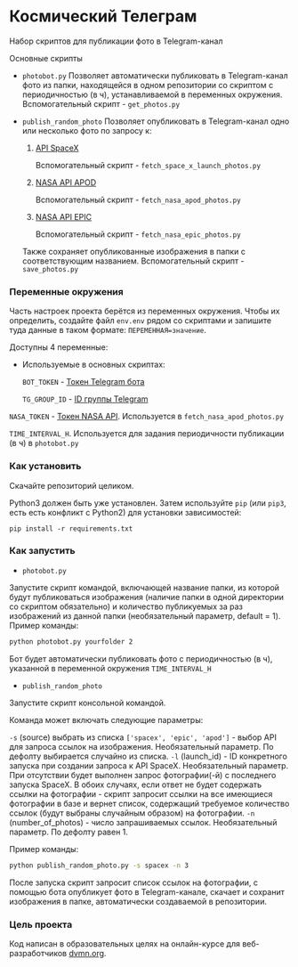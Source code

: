 # Космический Телеграм

Набор скриптов для публикации фото в Telegram-канал

Основные скрипты
- `photobot.py`
Позволяет автоматически публиковать в Telegram-канал фото из папки, находящейся в одном репозитории со скриптом с периодичностью (в ч), устанавливаемой в переменных окружения.
Вспомогательный скрипт - `get_photos.py`
- `publish_random_photo`
Позволяет опубликовать в Telegram-канал одно или несколько фото по запросу к: 
    1. [API SpaceX](https://github.com/r-spacex/SpaceX-API)
   
       Вспомогательный скрипт - `fetch_space_x_launch_photos.py`
   
    2. [NASA API APOD](https://github.com/nasa/apod-api)
   
       Вспомогательный скрипт - `fetch_nasa_apod_photos.py`
   
    3. [NASA API EPIC](https://epic.gsfc.nasa.gov/about/epic)
   
       Вспомогательный скрипт - `fetch_nasa_epic_photos.py`

  Также сохраняет опубликованные изображения в папки с соответствующим названием. Вспомогательный скрипт - `save_photos.py`

### Переменные окружения

Часть настроек проекта берётся из переменных окружения. Чтобы их определить, создайте файл `env.env` рядом со скриптами и запишите туда данные в таком формате: `ПЕРЕМЕННАЯ=значение`.

Доступны 4 переменные:
- Используемые в основных скриптах:
  
  `BOT_TOKEN` - [Токен Telegram бота](https://core.telegram.org/bots/tutorial#obtain-your-bot-token)
  
  `TG_GROUP_ID` - [ID группы Telegram](https://stackoverflow.com/questions/32423837/telegram-bot-how-to-get-a-group-chat-id)

`NASA_TOKEN` - [Токен NASA API](https://api.nasa.gov/). Используется в `fetch_nasa_apod_photos.py`
 
`TIME_INTERVAL_H`. Используется для задания периодичности публикации (в ч) в `photobot.py`
  
  

### Как установить

Скачайте репозиторий целиком.

Python3 должен быть уже установлен. 
Затем используйте `pip` (или `pip3`, есть есть конфликт с Python2) для установки зависимостей:
```
pip install -r requirements.txt
```

### Как запустить

- `photobot.py`
 
Запустите скрипт командой, включающей название папки, из которой будут публиковаться изображения (наличие папки в одной директории со скриптом обязательно) и количество публикуемых за раз изображений из данной папки (необязательный параметр, default = 1).
Пример команды:
```sh
python photobot.py yourfolder 2
```
Бот будет автоматически публиковать фото с периодичностью (в ч), указанной в переменной окружения `TIME_INTERVAL_H` 

- `publish_random_photo`
  
Запустите скрипт консольной командой.

Команда может включать следующие параметры:

`-s` (source) выбрать из списка `['spacex', 'epic', 'apod']` - выбор API для запроса ссылок на изображения. Необязательный параметр. По дефолту выбирается случайно из списка.
`-l` (launch_id) - ID конкретного запуска при создании запроса к API SpaceX. Необязательный параметр. При отсутствии будет выполнен запрос фотографии(-й) с последнего запуска SpaceX. В обоих случаях, если ответ не будет содержать ссылки на фотографии - скрипт запросит ссылки на все имеющиеся фотографии в базе и вернет список, содержащий требуемое количество ссылок (будут выбраны случайным образом) на фотографии.
`-n` (number_of_photos) - число запрашиваемых ссылок. Необязательный параметр. По дефолту равен 1.

Пример команды:
```sh
python publish_random_photo.py -s spacex -n 3
```
После запуска скрипт запросит список ссылок на фотографии, с помощью бота опубликует фото в Telegram-канале, скачает и сохранит изображения в папке, автоматически создаваемой в репозитории.

### Цель проекта

Код написан в образовательных целях на онлайн-курсе для веб-разработчиков [dvmn.org](https://dvmn.org/).
